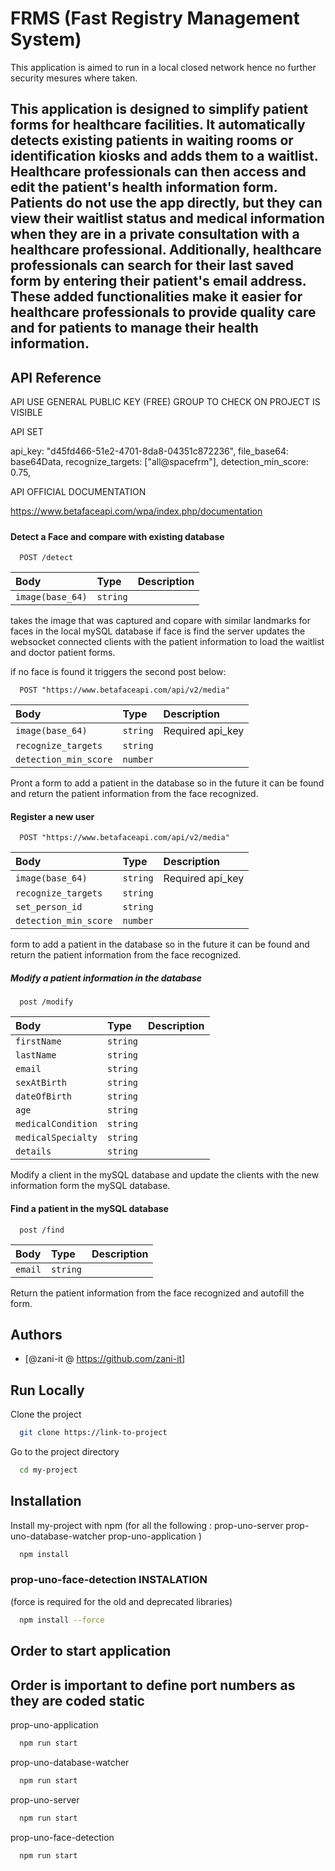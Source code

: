 
# FRMS (Fast Registry Management System)

This application is aimed to run in a local closed network hence no further security mesures where taken.


## This application is designed to simplify patient forms for healthcare facilities. It automatically detects existing patients in waiting rooms or identification kiosks and adds them to a waitlist. Healthcare professionals can then access and edit the patient's health information form. Patients do not use the app directly, but they can view their waitlist status and medical information when they are in a private consultation with a healthcare professional. Additionally, healthcare professionals can search for their last saved form by entering their patient's email address. These added functionalities make it easier for healthcare professionals to provide quality care and for patients to manage their health information.



## API Reference

API USE GENERAL PUBLIC KEY (FREE)
GROUP TO CHECK ON PROJECT IS VISIBLE

API SET

api_key: "d45fd466-51e2-4701-8da8-04351c872236",
          file_base64: base64Data,
          recognize_targets: ["all@spacefrm"],
          detection_min_score: 0.75,
          
API OFFICIAL DOCUMENTATION

https://www.betafaceapi.com/wpa/index.php/documentation

#####

#### Detect a Face and compare with existing database

```http
  POST /detect
```

| Body | Type     | Description                |
| :-------- | :------- | :------------------------- |
| `image(base_64)` | `string` |

takes the image that was captured and copare with similar landmarks for faces in the local mySQL database if face is find the server updates the websocket connected clients with the patient information to load the waitlist and doctor patient forms.

 if no face is found it triggers the second post below:

```http
  POST "https://www.betafaceapi.com/api/v2/media"
```
| Body | Type     | Description                |
| :-------- | :------- | :------------------------- |
| `image(base_64)` | `string` | Required api_key    |
`recognize_targets` | `string`  |
`detection_min_score` | `number` |


Pront a form to add a patient in the database so in the future it can be found and return the patient information from the face recognized.

#### Register a new user

```http
  POST "https://www.betafaceapi.com/api/v2/media"
```

  | Body | Type     | Description                |
| :-------- | :------- | :------------------------- |
| `image(base_64)` | `string` | Required api_key    |
|`recognize_targets` | `string`  |
|`set_person_id` | `string` |
|`detection_min_score` | `number` |

form to add a patient in the database so in the future it can be found and return the patient information from the face recognized.

##### Modify a patient information in the database

```http
  post /modify
```

| Body | Type     | Description                       |
| :-------- | :------- | :-------------------------------- |
| `firstName` | `string` 
| `lastName` | `string` 
| `email` | `string` 
| `sexAtBirth` | `string` 
| `dateOfBirth` | `string` 
| `age` | `string` 
| `medicalCondition` | `string` 
| `medicalSpecialty` | `string` 
| `details` | `string` | 

Modify a client in the mySQL database and update the clients with the new information form the mySQL database.

#### Find a patient in the mySQL database

```http
  post /find
```

| Body | Type     | Description                       |
| :-------- | :------- | :-------------------------------- |
| `email` | `string` 

Return the patient information from the face recognized and autofill the form.




## Authors

- [@zani-it @ https://github.com/zani-it]


## Run Locally

Clone the project

```bash
  git clone https://link-to-project
```

Go to the project directory

```bash
  cd my-project
```


## Installation

Install my-project with npm 
(for all the following :
prop-uno-server
prop-uno-database-watcher
prop-uno-application
)

```bash
  npm install
```

### prop-uno-face-detection INSTALATION
(force is required for the old and deprecated libraries)

```bash
  npm install --force 
```

## Order to start application

## Order is important to define port numbers as they are coded static

prop-uno-application
```bash
  npm run start
```
prop-uno-database-watcher
```bash
  npm run start
```

prop-uno-server
```bash
  npm run start
```

prop-uno-face-detection
```bash
  npm run start
```


